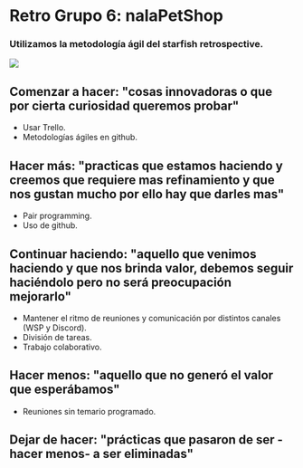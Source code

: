 # Retro Grupo 6: nalaPetShop

### Utilizamos la metodología ágil del starfish retrospective.

![](https://learnwith.weareopen.coop/wp-content/uploads/2020/08/starfish-1024x876.png)

## Comenzar a hacer: "cosas innovadoras o que por cierta curiosidad queremos probar"

- Usar Trello.
- Metodologías ágiles en github.

## Hacer más: "practicas que estamos haciendo y creemos que requiere mas refinamiento y que nos gustan mucho por ello hay que darles mas"

- Pair programming.
- Uso  de github.

## Continuar haciendo: "aquello que venimos haciendo y que nos brinda valor, debemos seguir haciéndolo pero no será preocupación mejorarlo"

-  Mantener el ritmo de reuniones y comunicación por distintos canales (WSP y Discord).
- División de tareas.
- Trabajo colaborativo.

## Hacer menos: "aquello que no generó el valor que esperábamos"

- Reuniones sin temario programado.

## Dejar de hacer: "prácticas que pasaron de ser -hacer menos- a ser eliminadas"



